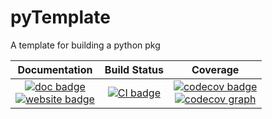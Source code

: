 # pyTemplate
A template for building a python pkg

| **Documentation** | **Build Status** | **Coverage** |
|:-----------------:|:----------------:|:------------:|
| [![doc badge]][doc link] <br> [![website badge]][website link] | [![CI badge]][CI link] | [![codecov badge]][codecov link] <br> [![codecov graph]][codecov link] |

[doc badge]: https://github.com/quantaser/pytemplate/actions/workflows/Docs.yml/badge.svg
[doc link]: https://github.com/quantaser/pytemplate/actions/workflows/Docs.yml

[website badge]: https://img.shields.io/website?url=https%3A%2F%2Fquantaser.github.io%2Fpytemplate%2F
[website link]: https://quantaser.github.io/pytemplate/

[ci badge]: https://github.com/quantaser/pytemplate/actions/workflows/CI.yml/badge.svg
[ci link]: https://github.com/quantaser/pytemplate/actions/workflows/CI.yml

[codecov badge]: https://codecov.io/gh/quantaser/pytemplate/branch/main/graph/badge.svg?token=9KLNCETIYB
[codecov link]: https://codecov.io/gh/quantaser/pytemplate
[codecov graph]: https://codecov.io/gh/quantaser/pytemplate/branch/main/graphs/sunburst.svg?token=9KLNCETIYB
